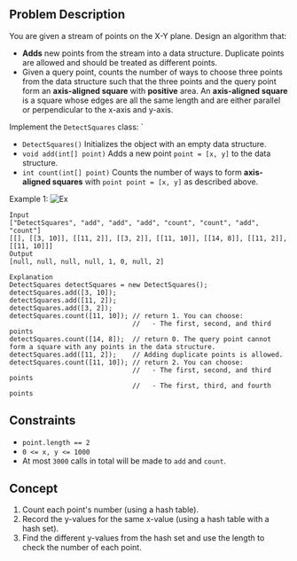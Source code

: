 ## Problem Description

You are given a stream of points on the X-Y plane. Design an algorithm that:

- **Adds** new points from the stream into a data structure. Duplicate points are allowed and should be treated as different points.
- Given a query point, counts the number of ways to choose three points from the data structure such that the three points and the query point form an **axis-aligned square** with **positive** area.
An **axis-aligned square** is a square whose edges are all the same length and are either parallel or perpendicular to the x-axis and y-axis.

Implement the `DetectSquares` class:
`
- `DetectSquares()` Initializes the object with an empty data structure.
- `void add(int[] point)` Adds a new point `point = [x, y]` to the data structure.
- `int count(int[] point)` Counts the number of ways to form **axis-aligned squares** with `point point = [x, y]` as described above.
 

Example 1:
![Ex](https://assets.leetcode.com/uploads/2021/09/01/image.png)
```plaintext
Input
["DetectSquares", "add", "add", "add", "count", "count", "add", "count"]
[[], [[3, 10]], [[11, 2]], [[3, 2]], [[11, 10]], [[14, 8]], [[11, 2]], [[11, 10]]]
Output
[null, null, null, null, 1, 0, null, 2]

Explanation
DetectSquares detectSquares = new DetectSquares();
detectSquares.add([3, 10]);
detectSquares.add([11, 2]);
detectSquares.add([3, 2]);
detectSquares.count([11, 10]); // return 1. You can choose:
                               //   - The first, second, and third points
detectSquares.count([14, 8]);  // return 0. The query point cannot form a square with any points in the data structure.
detectSquares.add([11, 2]);    // Adding duplicate points is allowed.
detectSquares.count([11, 10]); // return 2. You can choose:
                               //   - The first, second, and third points
                               //   - The first, third, and fourth points
```

## Constraints

- `point.length == 2`
- `0 <= x, y <= 1000`
- At most `3000` calls in total will be made to `add` and `count`.

## Concept
1. Count each point's number (using a hash table).
2. Record the y-values for the same x-value (using a hash table with a hash set).
3. Find the different y-values from the hash set and use the length to check the number of each point.
